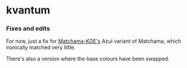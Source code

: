 # kvantum
### Fixes and edits

For now, just a fix for [Matchama-KDE's](https://gitlab.com/cscs/matchama-kde) Azul variant of Matchama, which ironically matched very little.

There's also a version where the base colours have been swapped.
